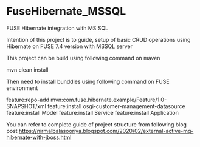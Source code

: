 # FuseHibernate_MSSQL
FUSE Hibernate integration with MS SQL

Intention of this project is to guide, setup of basic CRUD operations using Hibernate on FUSE 7.4 version with MSSQL server

This project can be build using following command on maven

mvn clean install

Then need to install bunddles using following command on FUSE environment 

feature:repo-add mvn:com.fuse.hibernate.example/Feature/1.0-SNAPSHOT/xml
feature:install osgi-customer-management-datasource
feature:install Model
feature:install Service
feature:install Application

You can refer to complete guide of project structure from following blog post 
https://nirmalbalasooriya.blogspot.com/2020/02/external-active-mq-hibernate-with-jboss.html
